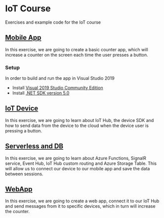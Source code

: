 # IoT Course
Exercises and example code for the IoT course

## [Mobile App](https://github.com/OFTK/Skeleton-Project_2023/tree/master/01%20Mobile%20App)
In this exercise, we are going to create a basic counter app, which will increase a counter on the screen each time the user presses a button.

### Setup
In order to build and run the app in Visual Studio 2019
* Install [Visual 2019 Studio Community Edition](https://visualstudio.microsoft.com/thank-you-downloading-visual-studio/?sku=Community&rel=16&src=myvs&utm_medium=microsoft&utm_source=my.visualstudio.com&utm_campaign=download&utm_content=vs+community+2019)
* Install [.NET SDK version 5.0](https://download.visualstudio.microsoft.com/download/pr/14ccbee3-e812-4068-af47-1631444310d1/3b8da657b99d28f1ae754294c9a8f426/dotnet-sdk-5.0.408-win-x64.exe
)

## [IoT Device](https://github.com/OFTK/Skeleton-Project_2023/tree/master/02%20IoT%20Device)
In this exercise, we are going to learn about IoT Hub, the device SDK and how to send data from the device to the cloud when the device user is pressing a button.

## [Serverless and DB](https://github.com/OFTK/Skeleton-Project_2023/tree/master/03%20Serverless%20and%20DB)
In this exercise, we are going to learn about Azure Functions, SignalR service, Event Hub, IoT Hub custom routing and Azure Storage Table. This will allow us to connect our device to our mobile app and save the data between sessions.

## [WebApp](https://github.com/OFTK/Skeleton-Project_2023/tree/master/04%20Web%20App)
In this exercise, we are going to create a web app, connect it to our IoT Hub and send messages from it to specific devices, which in turn will increase the counter.
